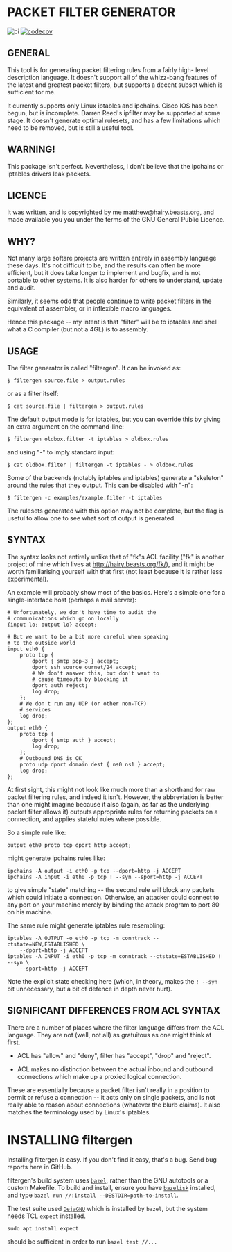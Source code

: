 #	PACKET FILTER GENERATOR

![ci](https://github.com/jaqx0r/filtergen/workflows/CI/badge.svg)
[![codecov](https://codecov.io/gh/jaqx0r/filtergen/branch/master/graph/badge.svg)](https://codecov.io/gh/jaqx0r/filtergen)

## GENERAL

This tool is for generating packet filtering rules from a fairly high-
level description language.  It doesn't support all of the whizz-bang
features of the latest and greatest packet filters, but supports a
decent subset which is sufficient for me.

It currently supports only Linux iptables and ipchains.  Cisco IOS has
been begun, but is incomplete.  Darren Reed's ipfilter may be supported
at some stage.  It doesn't generate optimal rulesets, and has a few
limitations which need to be removed, but is still a useful tool.


## WARNING!

This package isn't perfect.  Nevertheless, I don't believe that the
ipchains or iptables drivers leak packets.


## LICENCE

It was written, and is copyrighted by me <matthew@hairy.beasts.org>,
and made available you you under the terms of the GNU General Public
Licence.


## WHY?

Not many large softare projects are written entirely in assembly
language these days.  It's not difficult to be, and the results can
often be more efficient, but it does take longer to implement and
bugfix, and is not portable to other systems.  It is also harder for
others to understand, update and audit.

Similarly, it seems odd that people continue to write packet filters
in the equivalent of assembler, or in inflexible macro languages.

Hence this package -- my intent is that "filter" will be to iptables
and shell what a C compiler (but not a 4GL) is to assembly.


## USAGE

The filter generator is called "filtergen".  It can be invoked as:

    $ filtergen source.file > output.rules

or as a filter itself:

    $ cat source.file | filtergen > output.rules

The default output mode is for iptables, but you can override this
by giving an extra argument on the command-line:

    $ filtergen oldbox.filter -t iptables > oldbox.rules

and using "-" to imply standard input:

    $ cat oldbox.filter | filtergen -t iptables - > oldbox.rules

Some of the backends (notably iptables and iptables) generate a "skeleton"
around the rules that they output.  This can be disabled with "-n":

    $ filtergen -c examples/example.filter -t iptables

The rulesets generated with this option may not be complete, but the
flag is useful to allow one to see what sort of output is generated.


## SYNTAX

The syntax looks not entirely unlike that of "fk"s ACL facility ("fk"
is another project of mine which lives at http://hairy.beasts.org/fk/),
and it might be worth familiarising yourself with that first (not least
because it is rather less experimental).

An example will probably show most of the basics.  Here's a simple one
for a single-interface host (perhaps a mail server):

	# Unfortunately, we don't have time to audit the
	# communications which go on locally
	{input lo; output lo} accept;

	# But we want to be a bit more careful when speaking
	# to the outside world
	input eth0 {
		proto tcp {
			dport { smtp pop-3 } accept;
			dport ssh source ournet/24 accept;
			# We don't answer this, but don't want to
			# cause timeouts by blocking it
			dport auth reject;
			log drop;
		};
		# We don't run any UDP (or other non-TCP)
		# services
		log drop;
	};
	output eth0 {
		proto tcp {
			dport { smtp auth } accept;
			log drop;
		};
		# Outbound DNS is OK
		proto udp dport domain dest { ns0 ns1 } accept;
		log drop;
	};


At first sight, this might not look like much more than a shorthand
for raw packet filtering rules, and indeed it isn't.  However, the
abbreviation is better than one might imagine because it also (again,
as far as the underlying packet filter allows it) outputs appropriate
rules for returning packets on a connection, and applies stateful
rules where possible.

So a simple rule like:

	output eth0 proto tcp dport http accept;

might generate ipchains rules like:

	ipchains -A output -i eth0 -p tcp --dport=http -j ACCEPT
	ipchains -A input -i eth0 -p tcp ! --syn --sport=http -j ACCEPT

to give simple "state" matching -- the second rule will block any
packets which could initiate a connection.  Otherwise, an attacker
could connect to any port on your machine merely by binding the
attack program to port 80 on his machine.

The same rule might generate iptables rule resembling:

	iptables -A OUTPUT -o eth0 -p tcp -m conntrack --ctstate=NEW,ESTABLISHED \
		--dport=http -j ACCEPT
	iptables -A INPUT -i eth0 -p tcp -m conntrack --ctstate=ESTABLISHED ! --syn \
		--sport=http -j ACCEPT

Note the explicit state checking here (which, in theory, makes the
`! --syn` bit unnecessary, but a bit of defence in depth never hurt).


## SIGNIFICANT DIFFERENCES FROM ACL SYNTAX

There are a number of places where the filter language differs from
the ACL language.  They are not (well, not all) as gratuitous as one
might think at first.

 * ACL has "allow" and "deny", filter has "accept", "drop"
   and "reject".

 * ACL makes no distinction between the actual inbound and
   outbound connections which make up a proxied logical
   connection.

These are essentially because a packet filter isn't really in a position
to permit or refuse a connection -- it acts only on single packets,
and is not really able to reason about connections (whatever the blurb
claims).  It also matches the terminology used by Linux's iptables.

INSTALLING filtergen
====================

Installing filtergen is easy.  If you don't find it easy, that's a bug.  Send
bug reports here in GitHub.

filtergen's build system uses [`bazel`](http://bazel.build), rather than the GNU
autotools or a custom Makefile.  To build and install, ensure you have
[`bazelisk`](https://bazel.build/install/bazelisk) installed, and type `bazel
run //:install --DESTDIR=path-to-install`.

The test suite used [`DejaGNU`](https://www.gnu.org/software/dejagnu/) which is
installed by `bazel`, but the system needs TCL `expect` installed.

```
sudo apt install expect
```

should be sufficient in order to run `bazel test //...`



